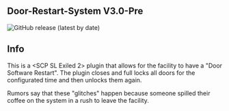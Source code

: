 ## Door-Restart-System V3.0-Pre
![GitHub release (latest by date)](https://img.shields.io/github/downloads/gamekuchen/DoorRestartSystem/v3.1/total?style=for-the-badge)
## Info
This is a <SCP SL Exiled 2> plugin that allows for the facility to have a "Door Software Restart". 
The plugin closes and full locks all doors for the configurated time and then unlocks them again.

Rumors say that these "glitches" happen because someone spilled their coffee on the system in a rush to leave the facility.
